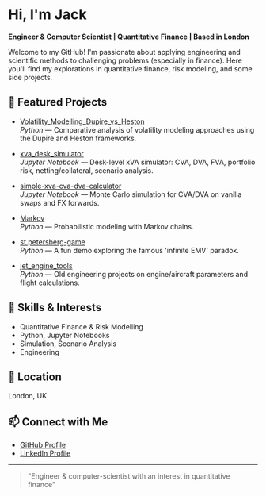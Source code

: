 # Hi, I'm Jack

**Engineer & Computer Scientist | Quantitative Finance | Based in London**

Welcome to my GitHub! I'm passionate about applying engineering and scientific methods to challenging problems (especially in finance). Here you'll find my explorations in quantitative finance, risk modeling, and some side projects.

## 🚀 Featured Projects

- [Volatility_Modelling_Dupire_vs_Heston](https://github.com/JackRW23/Volatility_Modelling_Dupire_vs_Heston)  
  *Python* — Comparative analysis of volatility modeling approaches using the Dupire and Heston frameworks.

- [xva_desk_simulator](https://github.com/JackRW23/xva_desk_simulator)  
  *Jupyter Notebook* — Desk-level xVA simulator: CVA, DVA, FVA, portfolio risk, netting/collateral, scenario analysis.

- [simple-xva-cva-dva-calculator](https://github.com/JackRW23/simple-xva-cva-dva-calculator)  
  *Jupyter Notebook* — Monte Carlo simulation for CVA/DVA on vanilla swaps and FX forwards.

- [Markov](https://github.com/JackRW23/Markov)  
  *Python* — Probabilistic modeling with Markov chains.

- [st.petersberg-game](https://github.com/JackRW23/st.petersberg-game)  
  *Python* — A fun demo exploring the famous 'infinite EMV' paradox.

- [jet_engine_tools](https://github.com/JackRW23/jet_engine_tools)  
  *Python* — Old engineering projects on engine/aircraft parameters and flight calculations.

## 🧠 Skills & Interests

- Quantitative Finance & Risk Modelling
- Python, Jupyter Notebooks
- Simulation, Scenario Analysis
- Engineering

## 📍 Location

London, UK

## 📫 Connect with Me

- [GitHub Profile](https://github.com/JackRW23)
- [LinkedIn Profile](https://www.linkedin.com/in/jack-wilson-230715721579654332)

---

> "Engineer & computer-scientist with an interest in quantitative finance"
